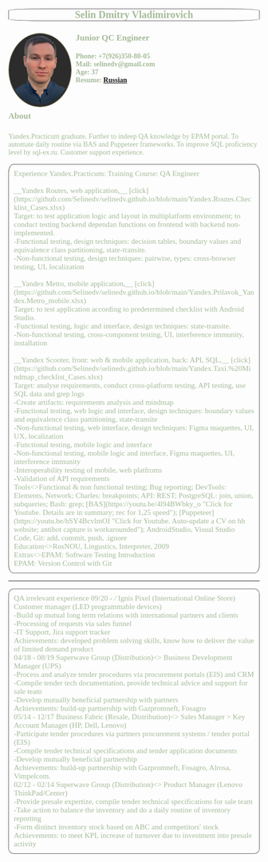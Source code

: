 <html>
 <head>
  <title>SelinCV
  </title>
  <style>
      body {background-color: rgba(17, 16, 16, 0); font-family: Trebuchet MS; color: rgb(165, 187, 153);}
      h1 {font-size: 20px; text-align: center; border: solid 1px rgb(99, 94, 94); border-radius: 15%; }
      h2 {font-size: 17px; padding: 0 0 0 135px;}
      h3 {font-size: 14px; padding: 0 0 0 135px;}
      h4 {font-size: 17px;}
      p {padding: 10px; border: solid 1px rgb(99, 94, 94); border-radius: 2%; font-size: 15px;}
      img {border:solid 1px rgb(160, 160, 119); border-radius: 100%; width: 125px;}
  </style>
 </head>

<body>
<h1>Selin Dmitry Vladimirovich</h1>
<img src="assets/images/smallphoto.jpg" align="left">
<cut/>
<h2>Junior QC Engineer</h2>
<h3>
Phone: +7(926)350-80-05<br>
Mail: selinedv@gmail.com<br>
Age: 37<br> 
Resume: <a href = "resourses/Selin_CV_v9.pdf">Russian</a>
</h3>

<br>
<cut/>
<h4>
About
</h4>
Yandex.Practicum graduate. Further to indeep QA knowledge by EPAM portal. To automate daily routine via BAS and Puppeteer frameworks. To improve SQL proficiency level by sql-ex.ru. Customer support experience.
 <br/>
 <p>
Experience
Yandex.Practicum: Training Course: QA Engineer <br>
<br>__Yandex Routes, web application,__ [click](https://github.com/Selinedv/selinedv.github.io/blob/main/Yandex.Routes.Checklist_Cases.xlsx) <br> 
Target: to test application logic and layout in multiplatform environment; to conduct testing backend dependan functions on frontend with backend non-implemented.<br> 
-Functional testing, design techniques: decision tables, boundary values and equivalence class partitioning, state-transite.<br>
-Non-functional testing, design techniques: pairwise, types: cross-browser testing, UI, localization<br >
<br>__Yandex Metro, mobile application,__ [click](https://github.com/Selinedv/selinedv.github.io/blob/main/Yandex.Prilavok_Yandex.Metro_mobile.xlsx)<br>
Target: to test application according to predetermined checklist with Android Studio.<br> 
-Functional testing, logic and interface, design techniques: state-transite.<br>
-Non-functional testing, cross-component testing, UI, interference immunity, installation <br>
<br>__Yandex Scooter, front: web & mobile application, back: API, SQL,__ [click](https://github.com/Selinedv/selinedv.github.io/blob/main/Yandex.Taxi.%20Mindmap_checklist_Cases.xlsx)<br>
Target: analyse requirements, conduct cross-platform testing, API testing, use SQL data and grep logs <br>
-Create artifacts: requirements analysis and mindmap<br>
-Functional testing, web logic and interface, design techniques: boundary values and equivalence class partitioning, state-transite<br>
-Non-functional testing, web interface, design techniques: Figma maquettes, UI, UX, localization <br>
-Functional testing, mobile logic and interface<br>
-Non-functional testing, mobile logic and interface, Figma maquettes, UI, interference immunity <br>
-Interoperability testing of mobile, web platfroms <br>
-Validation of API requirements
<br>
 Tools<>Functional & non functional testing; Bug reporting; DevTools: Elements, Network; Charles: breakpoints; API: REST; PostgreSQL: join, union, subqueries; Bash: grep; [BAS](https://youtu.be/4l94BWbky_o "Click for Youtube. Details are in summary; rec for 1,25 speed"); [Puppeteer](https://youtu.be/hSY4BcvlmOI "Click for Youtube. Auto-update a CV on hh website; antibot capture is workarounded"); AndroidStudio, Visual Studio Code, Git: add, commit, push, .ignore<br>
 Education<>RosNOU, Lingustics, Interpreter, 2009 <br RosNOU, Secondary Education, Jurist, 2013<br>
 Extras<>EPAM: Software Testing Introduction <br> EPAM: Version Control with Git <br>

***

QA irrelevant experience
09/20 - _/_ Ignis Pixel (International Online Store)<br>
Customer manager (LED programmable devices)<br> 
-Build up mutual long term relations with international partners and clients<br> 
-Processing of requests via sales funnel<br>
-IT Support, Jira support tracker<br>
Achievements: developed problem solving skills, know how to deliver the value of limited demand product<br>
 04/18 - 08/19 Superwave Group (Distribution)<>
Business Development Manager (UPS)<br>
-Process and analyze tender procedures via procurement portals (EIS) and CRM <br>
-Compile tender tech documentation, provide technical advice and support for sale team <br>
-Develop mutually beneficial partnership with partners<br>
Achievements: build-up partnership with Gazpromneft, Fosagro<br>
 05/14 - 12/17 Business Fabric (Resale, Distribution)<>
Sales Manager > Key Account Manager (HP, Dell, Lenovo)<br>
-Participate tender prоcedures via partners procurement systems / tender portal (EIS) <br>
-Compile tender technical specifications and tender application documents<br>
-Develop mutually beneficial partnership<br>
Achievements: build-up partnership with Gazpromneft, Fosagro, Alrosa, Vimpelcom.<br>
 02/12 - 02/14 Superwave Group (Distribution)<>
Product Manager (Lenovo ThinkPad/Center)<br>
-Provide presale expertize, compile tender technical specifications for sale team <br>
-Take action to balance the inventory and do a daily routine of inventory reporting <br>
-Form distinct inventory stock based on ABC and competitors' stock <br>
Achievements: to meet KPI, increase of turnover due to investment into presale activity
</body>
</html>
